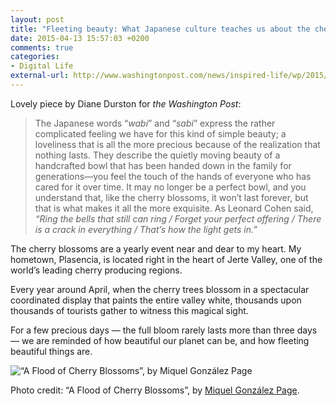 ```yaml
---
layout: post
title: "Fleeting beauty: What Japanese culture teaches us about the cherry blossoms"
date: 2015-04-13 15:57:03 +0200
comments: true
categories: 
- Digital Life
external-url: http://www.washingtonpost.com/news/inspired-life/wp/2015/04/09/fleeting-beauty-what-japanese-culture-teaches-us-about-the-cherry-blossoms/
---
```


Lovely piece by Diane Durston for _the Washington Post_:

> The Japanese words “_wabi_” and “_sabi_” express the rather complicated feeling we have for this kind of simple beauty; a loveliness that is all the more precious because of the realization that nothing lasts. They describe the quietly moving beauty of a handcrafted bowl that has been handed down in the family for generations—you feel the touch of the hands of everyone who has cared for it over time. It may no longer be a perfect bowl, and you understand that, like the cherry blossoms, it won’t last forever, but that is what makes it all the more exquisite. As Leonard Cohen said, _“Ring the bells that still can ring / Forget your perfect offering / There is a crack in everything / That’s how the light gets in.”_

The cherry blossoms are a yearly event near and dear to my heart. My hometown, Plasencia, is located right in the heart of Jerte Valley, one of the world’s leading cherry producing regions.

Every year around April, when the cherry trees blossom in a spectacular coordinated display that paints the entire valley white, thousands upon thousands of tourists gather to witness this magical sight.

For a few precious days — the full bloom rarely lasts more than three days — we are reminded of how beautiful our planet can be, and how fleeting beautiful things are.

<p class="extra-width"><img src="https://farm9.staticflickr.com/8811/16927413177_834a89ef48_o.jpg" title="“A Flood of Cherry Blossoms”, by Miquel González Page"/></p>

<p class="photo-credit">Photo credit: “A Flood of Cherry Blossoms”, by <a href="https://www.flickr.com/photos/miquelgp/14008187943">Miquel González Page</a>.</p>